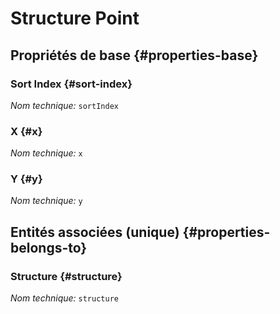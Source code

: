 #  Structure Point
<!--- THIS FILE IS GENERATED PLEASE DO NOT EDIT IT DIRECTLY --->



<OH code="structurePoint"/>


## Propriétés de base {#properties-base}

### Sort Index {#sort-index}



*Nom technique:* ```sortIndex```
<PH code="structurePoint:sortIndex"/>

### X {#x}



*Nom technique:* ```x```
<PH code="structurePoint:x"/>

### Y {#y}



*Nom technique:* ```y```
<PH code="structurePoint:y"/>


## Entités associées (unique) {#properties-belongs-to}

### Structure {#structure}



*Nom technique:* ```structure```
<PH code="structurePoint:structure"/>





